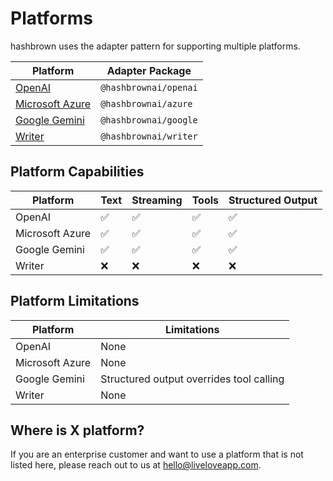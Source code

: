 # Platforms

hashbrown uses the adapter pattern for supporting multiple platforms.

| Platform                                        | Adapter Package       |
| ----------------------------------------------- | --------------------- |
| [OpenAI](/docs/angular/platform/openai)         | `@hashbrownai/openai` |
| [Microsoft Azure](/docs/angular/platform/azure) | `@hashbrownai/azure`  |
| [Google Gemini](/docs/angular/platform/google)  | `@hashbrownai/google` |
| [Writer](/docs/angular/platform/writer)         | `@hashbrownai/writer` |

## Platform Capabilities

| Platform        | Text | Streaming | Tools | Structured Output |
| --------------- | ---- | --------- | ----- | ----------------- |
| OpenAI          | ✅   | ✅        | ✅    | ✅                |
| Microsoft Azure | ✅   | ✅        | ✅    | ✅                |
| Google Gemini   | ✅   | ✅        | ✅    | ✅                |
| Writer          | ❌   | ❌        | ❌    | ❌                |

## Platform Limitations

| Platform        | Limitations                              |
| --------------- | ---------------------------------------- |
| OpenAI          | None                                     |
| Microsoft Azure | None                                     |
| Google Gemini   | Structured output overrides tool calling |
| Writer          | None                                     |

## Where is X platform?

If you are an enterprise customer and want to use a platform that is not listed here, please reach out to us at [hello@liveloveapp.com](mailto:hello@liveloveapp.com).

